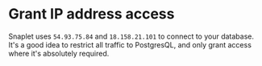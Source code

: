 # Grant IP address access

Snaplet uses `54.93.75.84` and `18.158.21.101` to connect to your database. It's a good idea to restrict all traffic to PostgresQL, and only grant access where it's absolutely required.
